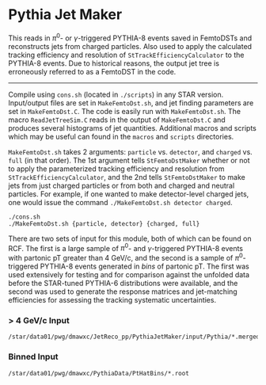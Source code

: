 # Pythia Jet Maker

This reads in $\pi^{0}$- or $\gamma$-triggered PYTHIA-8 events saved in FemtoDSTs and reconstructs jets from charged particles. Also used to apply the calculated tracking efficiency and resolution of `StTrackEfficiencyCalculator` to the PYTHIA-8 events. Due to historical reasons, the output jet tree is erroneously referred to as a FemtoDST in the code.

---

Compile using `cons.sh` (located in `./scripts`) in any STAR version. Input/output files are set in `MakeFemtoDst.sh`, and jet finding parameters are set in `MakeFemtoDst.C`. The code is easily run with `MakeFemtoDst.sh`. The macro `ReadJetTreeSim.C` reads in the output of `MakeFemtoDst.C` and produces several histograms of jet quantities. Additional macros and scripts which may be useful can found in the `macros` and `scripts` directories.

`MakeFemtoDst.sh` takes 2 arguments: `particle` vs. `detector`, and `charged` vs. `full` (in that order). The 1st argument tells `StFemtoDstMaker` whether or not to apply the parameterized tracking efficiency and resolution from `StTrackEfficiencyCalculator`, and the 2nd tells `StFemtoDstMaker` to make jets from just charged particles or from both and charged and neutral particles. For example, if one wanted to make detector-level charged jets, one would issue the command `./MakeFemtoDst.sh detector charged`.

```
./cons.sh
./MakeFemtoDst.sh {particle, detector} {charged, full}
```

There are two sets of input for this module, both of which can be found on RCF. The first is a large sample of $\pi^{0}$- and $\gamma$-triggered PYTHIA-8 events with partonic pT greater than 4 GeV/c, and the second is a sample of $\pi^{0}$-triggered PYTHIA-8 events generated in *bins* of partonic pT. The first was used extensively for testing and for comparison against the unfolded data before the STAR-tuned PYTHIA-6 distributions were available, and the second was used to generate the response matrices and jet-matching efficiencies for assessing the tracking systematic uncertainties.

### > 4 GeV/c Input
```
/star/data01/pwg/dmawxc/JetReco_pp/PythiaJetMaker/input/Pythia/*.merged.root
```

### Binned Input
```
/star/data01/pwg/dmawxc/PythiaData/PtHatBins/*.root
```
